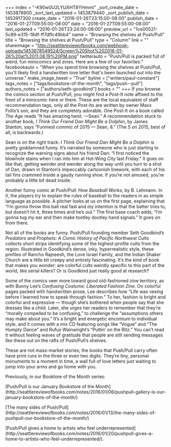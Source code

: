 +++
index = "-K90w0U2LYUXHT8YHmmt"
_sort_create_date = 1453878900
_sort_last_updated = 1453879440
_sort_publish_date = 1453917300
create_date = "2016-01-26T23:15:00-08:00"
publish_date = "2016-01-27T09:55:00-08:00"
date = "2016-01-27T09:55:00-08:00"
last_updated = "2016-01-26T23:24:00-08:00"
preview_url = "1ce00521-5c89-e315-18df-ff7dffc49bb4"
name = "Browsing the shelves at Push/Pull"
title = "Browsing the shelves at Push/Pull"
type = "Column"
link = ""
shareimage = "http://seattlereviewofbooks.com/webhook-uploads/1453878549524/Screen%20Shot%202016-01-26%20at%2011.08.19%20PM.png"
twitterauto = "Push/Pull is packed full of weird, fun minicomics and zines. Here are a few of our favorites:"
facebookauto = "When you spend time browsing the shelves at Push/Pull, you'll likely find a handwritten love letter that's been launched out into the universe."
make_image_tweet = "True"
byline = ["writers/paul-constant"]
tags_notes = ["tags/bookstore-of-the-month", "tags/push--pull"]
authors_notes = ["authors/seth-goodkind"]
books = ""
+++
If you browse the comics section at Push/Pull, you might find a Post-It note affixed to the front of a minicomic here or there. These are the local equivalent of staff recommendation tags, only all the Post-Its are written by owner Maxx Follis’s son, and they are completely adorable. One Post-It on a book called *The Age* reads “It has amazing twist. —Sean.” A recommendation stuck to another book, *I Think Our Friend Dan Might Be a Dolphin*, by James Stanton, says “Funniest commic of 2015 — Sean, 8.” (The 5 on 2015, best of all, is backwards.)

Sean is on the right track: *I Think Our Friend Dan Might Be a Dolphin* is pretty goddamned funny. It’s narrated by someone who is just starting to recognize the warning signs about his friend Dan: “I first noticed the blowhole stains when I ran into him at Hot-Wing City last Friday.” It goes on like that, getting weirder and weirder along the way until you turn to a shot of Dan, drawn in Stanton’s impeccably cartoonish linework, with each of his tail fins crammed inside a gaudy running shoe. If you’re not amused, you’re probably a little bit dead inside.

Another funny comic at Push/Pull: *How Baseball Works*, by B. Lehmann. In it, the players try to explain the rules of baseball to the readers in as simple language as possible. A pitcher looks at us on the first page, explaining that “I’m gonna throw this ball real fast and my intention is that the batter tries to, but doesn’t hit it, three times and he’s out.” The first base coach adds, “I’m gonna tug my ear and then make tootley dootley hand signals.” It goes on from there.

Not all of the books are funny. Push/Pull founding member Seth Goodkind’s *Predators and Prophets: A Comic History of Pacific Northwest Cults* collects short strips identifying some of the highest-profile cults from the region. Illustrated in Goodkind’s dense, inky, hyperrealistic style, these profiles of Rancho Rajneesh, the Love Israel Family, and the Indian Shaker Church are a little bit creepy and entirely fascinating. It’s the kind of book that makes you wonder: are colorful cults weirdly specific to this part of the world, like serial killers? Or is Goodkind just really good at research?

Some of the comics veer more toward good old-fashioned zine territory, as with Bunny Lee’s *Confusing Costume: Liberated Fashion Zine*. On colorful pages packed with handwritten prose, Lee describes how “Life was vexing before I learned how to speak through fashion.” To her, fashion is bright and colorful and expressive — though she’s bothered when people say that she dresses like a child. Later, she urges her readers to remember that they’re “morally compelled to be confusing,” to challenge the “assumptions others may make about you.” It’s a bright and energetic encomium to individual style, and it comes with a mix CD featuring songs like “Vogue” and “The Humpty Dance” and Rufus Wainwright’s “Puttin’ on the Ritz.” You can’t read it without feeling waves of gratitude that people are still sending messages like these out on the rafts of Push/Pull’s shelves.

These are not mass-market stories; the books that Push/Pull carry often have print runs in the three or even two digits. They’re tiny, personal monuments to a moment in time, a wall full of love letters just waiting to jump into your arms and go home with you. 

<p class="footer"><p>Previously, in our Booktore of the Month series:</p>
<p>[Push/Pull is our January Bookstore of the Month](http://seattlereviewofbooks.com/notes/2016/01/06/pushpull-gallery-is-our-january-bookstore-of-the-month/)</p>
<p>[The many sides of Push/Pull](http://seattlereviewofbooks.com/notes/2016/01/13/the-many-sides-of-pushpull-our-bookstore-of-the-month/)</p>
<p>[Push/Pull gives a home to artists who feel underrepresented](http://seattlereviewofbooks.com/notes/2016/01/20/pushpull-gives-a-home-to-artists-who-feel-underrepresented/).</p></p>